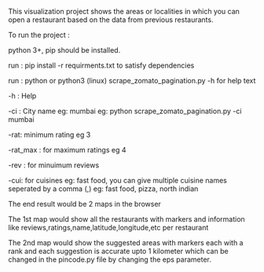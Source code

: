 This visualization project shows the areas or localities in which you can open a restaurant based on the data from previous restaurants.

To run the project :

python 3+, pip should be installed.

run : pip install -r requirments.txt to satisfy dependencies

run : python or python3 (linux) scrape_zomato_pagination.py -h for help text

-h : Help

-ci : City name eg: mumbai eg: python scrape_zomato_pagination.py -ci mumbai

-rat: minimum rating eg 3

-rat_max : for maximum ratings eg 4

-rev : for minuimum reviews

-cui: for cuisines eg: fast food, you can give multiple cuisine names seperated by a comma (,) eg: fast food, pizza, north indian


The end result would be 2 maps in the browser

The 1st map would show all the restaurants with markers and information like reviews,ratings,name,latitude,longitude,etc per restaurant

The 2nd map would show the suggested areas with markers each with a rank and each suggestion is accurate upto 1 kilometer which can be changed in the pincode.py file by changing the eps parameter. 
